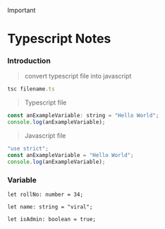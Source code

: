 > [!IMPORTANT]
>
> # Typescript Notes

### Introduction

> convert typescript file into javascript

```js
tsc filename.ts
```

> Typescript file

```js
const anExampleVariable: string = "Hello World";
console.log(anExampleVariable);
```

> Javascript file

```js
"use strict";
const anExampleVariable = "Hello World";
console.log(anExampleVariable);
```

### Variable

```tsx
let rollNo: number = 34;

let name: string = "viral";

let isAdmin: boolean = true;
```
